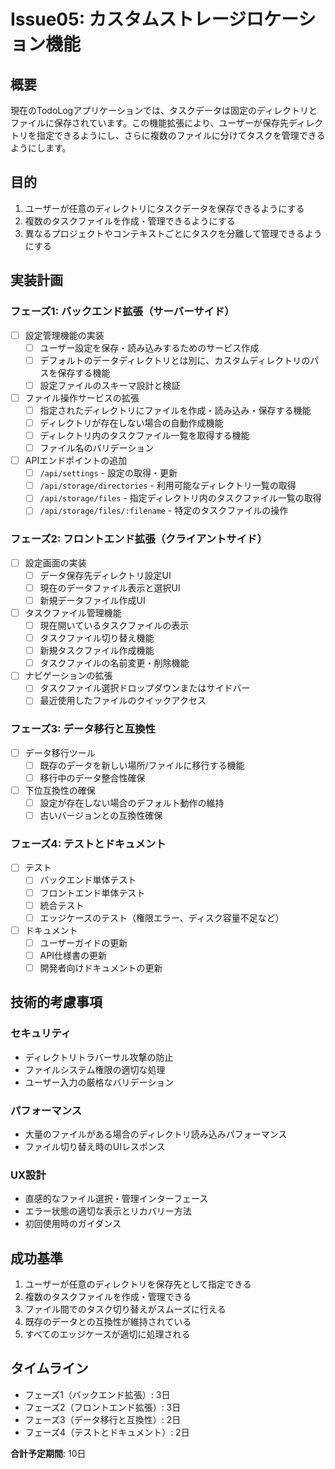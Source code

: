 # Issue05: カスタムストレージロケーション機能

## 概要

現在のTodoLogアプリケーションでは、タスクデータは固定のディレクトリとファイルに保存されています。この機能拡張により、ユーザーが保存先ディレクトリを指定できるようにし、さらに複数のファイルに分けてタスクを管理できるようにします。

## 目的

1. ユーザーが任意のディレクトリにタスクデータを保存できるようにする
2. 複数のタスクファイルを作成・管理できるようにする
3. 異なるプロジェクトやコンテキストごとにタスクを分離して管理できるようにする

## 実装計画

### フェーズ1: バックエンド拡張（サーバーサイド）

- [ ] 設定管理機能の実装
  - [ ] ユーザー設定を保存・読み込みするためのサービス作成
  - [ ] デフォルトのデータディレクトリとは別に、カスタムディレクトリのパスを保存する機能
  - [ ] 設定ファイルのスキーマ設計と検証

- [ ] ファイル操作サービスの拡張
  - [ ] 指定されたディレクトリにファイルを作成・読み込み・保存する機能
  - [ ] ディレクトリが存在しない場合の自動作成機能
  - [ ] ディレクトリ内のタスクファイル一覧を取得する機能
  - [ ] ファイル名のバリデーション

- [ ] APIエンドポイントの追加
  - [ ] `/api/settings` - 設定の取得・更新
  - [ ] `/api/storage/directories` - 利用可能なディレクトリ一覧の取得
  - [ ] `/api/storage/files` - 指定ディレクトリ内のタスクファイル一覧の取得
  - [ ] `/api/storage/files/:filename` - 特定のタスクファイルの操作

### フェーズ2: フロントエンド拡張（クライアントサイド）

- [ ] 設定画面の実装
  - [ ] データ保存先ディレクトリ設定UI
  - [ ] 現在のデータファイル表示と選択UI
  - [ ] 新規データファイル作成UI

- [ ] タスクファイル管理機能
  - [ ] 現在開いているタスクファイルの表示
  - [ ] タスクファイル切り替え機能
  - [ ] 新規タスクファイル作成機能
  - [ ] タスクファイルの名前変更・削除機能

- [ ] ナビゲーションの拡張
  - [ ] タスクファイル選択ドロップダウンまたはサイドバー
  - [ ] 最近使用したファイルのクイックアクセス

### フェーズ3: データ移行と互換性

- [ ] データ移行ツール
  - [ ] 既存のデータを新しい場所/ファイルに移行する機能
  - [ ] 移行中のデータ整合性確保

- [ ] 下位互換性の確保
  - [ ] 設定が存在しない場合のデフォルト動作の維持
  - [ ] 古いバージョンとの互換性確保

### フェーズ4: テストとドキュメント

- [ ] テスト
  - [ ] バックエンド単体テスト
  - [ ] フロントエンド単体テスト
  - [ ] 統合テスト
  - [ ] エッジケースのテスト（権限エラー、ディスク容量不足など）

- [ ] ドキュメント
  - [ ] ユーザーガイドの更新
  - [ ] API仕様書の更新
  - [ ] 開発者向けドキュメントの更新

## 技術的考慮事項

### セキュリティ
- ディレクトリトラバーサル攻撃の防止
- ファイルシステム権限の適切な処理
- ユーザー入力の厳格なバリデーション

### パフォーマンス
- 大量のファイルがある場合のディレクトリ読み込みパフォーマンス
- ファイル切り替え時のUIレスポンス

### UX設計
- 直感的なファイル選択・管理インターフェース
- エラー状態の適切な表示とリカバリー方法
- 初回使用時のガイダンス

## 成功基準

1. ユーザーが任意のディレクトリを保存先として指定できる
2. 複数のタスクファイルを作成・管理できる
3. ファイル間でのタスク切り替えがスムーズに行える
4. 既存のデータとの互換性が維持されている
5. すべてのエッジケースが適切に処理される

## タイムライン

- フェーズ1（バックエンド拡張）: 3日
- フェーズ2（フロントエンド拡張）: 3日
- フェーズ3（データ移行と互換性）: 2日
- フェーズ4（テストとドキュメント）: 2日

**合計予定期間**: 10日
